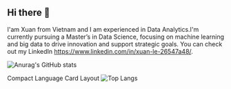 ## Hi there 👋
I'am Xuan from Vietnam and I am experienced in Data Analytics.I'm currently pursuing a Master’s in Data Science, focusing on machine learning and big data to drive innovation and support strategic goals. You can check out my LinkedIn https://www.linkedin.com/in/xuan-le-26547a48/.

![Anurag's GitHub stats](https://github-readme-stats.vercel.app/api?username=LeXuanNT&show_icons=true&theme=radical)

Compact Language Card Layout
![Top Langs](https://github-readme-stats.vercel.app/api/top-langs/?username=anuraghazra&layout=compact)
